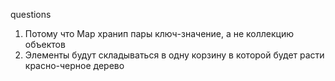 

questions
1. Потому что Map хранип пары ключ-значение, а не коллекцию объектов
2. Элементы будут складываться в одну корзину в которой будет расти красно-черное дерево